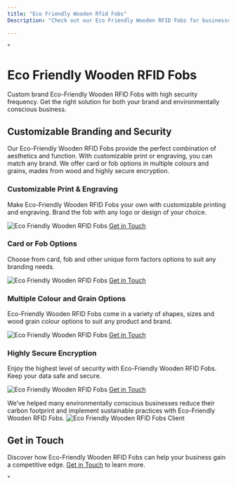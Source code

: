 ```yaml
---
title: "Eco Friendly Wooden Rfid Fobs"
Description: "Check out our Eco Friendly Wooden RFID Fobs for businesses looking to use more sustainable methods! This RFID technology offers environmental-conscious organizations an excellent way to reduce their carbon footprint. Learn more about these eco-friendly products today!"

---
```


"<h1>Eco Friendly Wooden RFID Fobs</h1>
<p>Custom brand Eco-Friendly Wooden RFID Fobs with high security frequency. Get the right solution for both your brand and environmentally conscious business.</p>
<h2>Customizable Branding and Security</h2>
<p>Our Eco-Friendly Wooden RFID Fobs provide the perfect combination of aesthetics and function. With customizable print or engraving, you can match any brand. We offer card or fob options in multiple colours and grains, mades from wood and highly secure encryption.</p>
<h3>Customizable Print & Engraving</h3>
<p>Make Eco-Friendly Wooden RFID Fobs your own with customizable printing and engraving. Brand the fob with any logo or design of your choice.</p>
<img src="/img/doors/15.webp" alt="Eco Friendly Wooden RFID Fobs" />
<a href="/contact" class="btn btn-primary">Get in Touch</a>
<h3>Card or Fob Options</h3>
<p>Choose from card, fob and other unique form factors options to suit any branding needs.</p>
<img src="/img/doors/16.webp" alt="Eco Friendly Wooden RFID Fobs" />
<a href="/contact" class="btn btn-primary">Get in Touch</a>
<h3>Multiple Colour and Grain Options</h3>
<p>Eco-Friendly Wooden RFID Fobs come in a variety of shapes, sizes and wood grain colour options to suit any product and brand.</p>
<img src="/img/doors/17.webp" alt="Eco Friendly Wooden RFID Fobs" />
<a href="/contact" class="btn btn-primary">Get in Touch</a>
<h3>Highly Secure Encryption</h3>
<p>Enjoy the highest level of security with Eco-Friendly Wooden RFID Fobs. Keep your data safe and secure.</p>
<img src="/img/doors/18.webp" alt="Eco Friendly Wooden RFID Fobs" />
<a href="/contact" class="btn btn-primary">Get in Touch</a>
<p>We’ve helped many environmentally conscious businesses reduce their carbon footprint and implement sustainable practices with Eco-Friendly Wooden RFID Fobs. <img src="/img/doors/19.webp" alt="Eco Friendly Wooden RFID Fobs Client"/> </p>
<h2>Get in Touch</h2> 
<p>Discover how Eco-Friendly Wooden RFID Fobs can help your business gain a competitive edge. <a href="/contact" class="btn btn-primary">Get in Touch</a> to learn more.</p>"

